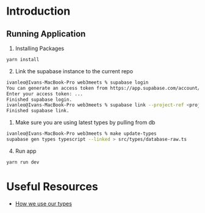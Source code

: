 # Introduction

## Running Application

1. Installing Packages

```bash
yarn install
```

2. Link the supabase instance to the current repo

```bash
ivanleo@Ivans-MacBook-Pro web3meets % supabase login
You can generate an access token from https://app.supabase.com/account/tokens
Enter your access token: ...
Finished supabase login.
ivanleo@Ivans-MacBook-Pro web3meets % supabase link --project-ref <project ref> --password <db password>
Finished supabase link.
```

1. Make sure you are using latest types by pulling from db

```bash
ivanleo@Ivans-MacBook-Pro web3meets % make update-types
supabase gen types typescript --linked > src/types/database-raw.ts
```

4. Run app

```bash
yarn run dev
```

# Useful Resources

- [How we use our types](https://www.ziadmtl.dev/blog/using-supabase-with-typescript)

